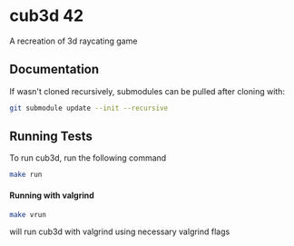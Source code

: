 # cub3d 42

A recreation of 3d raycating game



## Documentation

If wasn't cloned recursively, submodules can be pulled after cloning with:
```bash
git submodule update --init --recursive
```


## Running Tests

To run cub3d, run the following command

```bash
make run
```

#### Running with valgrind

```bash
make vrun
```

will run cub3d with valgrind using necessary valgrind flags
